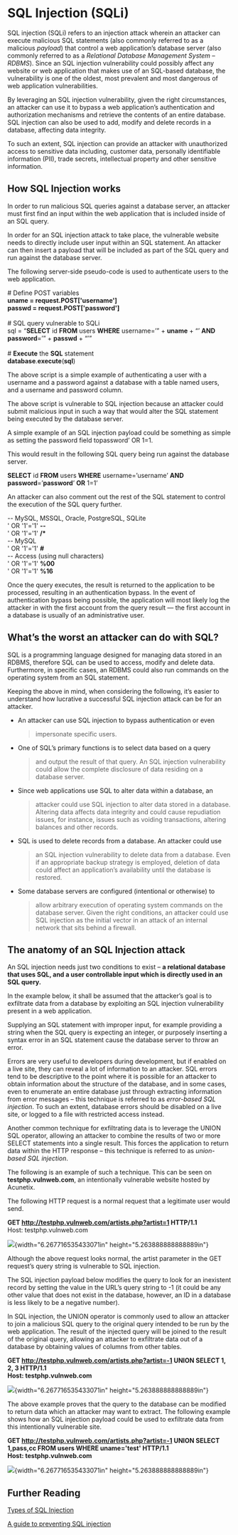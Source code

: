 **SQL Injection (SQLi)**
========================

SQL injection (SQLi) refers to an injection attack wherein an attacker
can execute malicious SQL statements (also commonly referred to as a
malicious *payload*) that control a web application’s database server
(also commonly referred to as a *Relational Database Management System –
RDBMS*). Since an SQL injection vulnerability could possibly affect any
website or web application that makes use of an SQL-based database, the
vulnerability is one of the oldest, most prevalent and most dangerous of
web application vulnerabilities.

By leveraging an SQL injection vulnerability, given the right
circumstances, an attacker can use it to bypass a web application’s
authentication and authorization mechanisms and retrieve the contents of
an entire database. SQL injection can also be used to add, modify and
delete records in a database, affecting data integrity.

To such an extent, SQL injection can provide an attacker with
unauthorized access to sensitive data including, customer data,
personally identifiable information (PII), trade secrets, intellectual
property and other sensitive information.

**How SQL Injection works**
---------------------------

In order to run malicious SQL queries against a database server, an
attacker must first find an input within the web application that is
included inside of an SQL query.

In order for an SQL injection attack to take place, the vulnerable
website needs to directly include user input within an SQL statement. An
attacker can then insert a payload that will be included as part of the
SQL query and run against the database server.

The following server-side pseudo-code is used to authenticate users to
the web application.

\# Define POST variables\
**uname = request.POST\['username'\]**\
**passwd = request.POST\['password'\]**\
\
\# SQL query vulnerable to SQLi\
sql = “**SELECT** id **FROM** users **WHERE** username=’” + **uname** +
“’ **AND** **password**=’” + **passwd** + “’”\
\
\# **Execute** the **SQL** statement\
**database**.**execute**(**sql**)

The above script is a simple example of authenticating a user with a
username and a password against a database with a table named users, and
a username and password column.

The above script is vulnerable to SQL injection because an attacker
could submit malicious input in such a way that would alter the SQL
statement being executed by the database server.

A simple example of an SQL injection payload could be something as
simple as setting the password field topassword’ OR 1=1.

This would result in the following SQL query being run against the
database server.

**SELECT** id **FROM** users **WHERE** username=’username’ **AND**
**password**=’**password**’ **OR** 1=1’

An attacker can also comment out the rest of the SQL statement to
control the execution of the SQL query further.

-- MySQL, MSSQL, Oracle, PostgreSQL, SQLite\
' OR '1'='1' **--**\
' OR '1'='1' **/\***\
-- MySQL\
' OR '1'='1' **\#**\
-- Access (using null characters)\
' OR '1'='1' **%00**\
' OR '1'='1' **%16**

Once the query executes, the result is returned to the application to be
processed, resulting in an authentication bypass. In the event of
authentication bypass being possible, the application will most likely
log the attacker in with the first account from the query result — the
first account in a database is usually of an administrative user.

**What’s the worst an attacker can do with SQL?**
-------------------------------------------------

SQL is a programming language designed for managing data stored in an
RDBMS, therefore SQL can be used to access, modify and delete data.
Furthermore, in specific cases, an RDBMS could also run commands on the
operating system from an SQL statement.

Keeping the above in mind, when considering the following, it’s easier
to understand how lucrative a successful SQL injection attack can be for
an attacker.

-   An attacker can use SQL injection to bypass authentication or even
    > impersonate specific users.

-   One of SQL’s primary functions is to select data based on a query
    > and output the result of that query. An SQL injection
    > vulnerability could allow the complete disclosure of data residing
    > on a database server.

-   Since web applications use SQL to alter data within a database, an
    > attacker could use SQL injection to alter data stored in
    > a database. Altering data affects data integrity and could cause
    > repudiation issues, for instance, issues such as voiding
    > transactions, altering balances and other records.

-   SQL is used to delete records from a database. An attacker could use
    > an SQL injection vulnerability to delete data from a database.
    > Even if an appropriate backup strategy is employed, deletion of
    > data could affect an application’s availability until the database
    > is restored.

-   Some database servers are configured (intentional or otherwise) to
    > allow arbitrary execution of operating system commands on the
    > database server. Given the right conditions, an attacker could use
    > SQL injection as the initial vector in an attack of an internal
    > network that sits behind a firewall.

**The anatomy of an SQL Injection attack**
------------------------------------------

An SQL injection needs just two conditions to exist – **a relational
database that uses SQL, and a user controllable input which is directly
used in an SQL query.**

In the example below, it shall be assumed that the attacker’s goal is to
exfiltrate data from a database by exploiting an SQL injection
vulnerability present in a web application.

Supplying an SQL statement with improper input, for example providing a
string when the SQL query is expecting an integer, or purposely
inserting a syntax error in an SQL statement cause the database server
to throw an error.

Errors are very useful to developers during development, but if enabled
on a live site, they can reveal a lot of information to an attacker. SQL
errors tend to be descriptive to the point where it is possible for an
attacker to obtain information about the structure of the database, and
in some cases, even to enumerate an entire database just through
extracting information from error messages – this technique is referred
to as *error-based SQL injection*. To such an extent, database errors
should be disabled on a live site, or logged to a file with restricted
access instead.

Another common technique for exfiltrating data is to leverage the UNION
SQL operator, allowing an attacker to combine the results of two or more
SELECT statements into a single result. This forces the application to
return data within the HTTP response – this technique is referred to as
*union-based SQL injection*.

The following is an example of such a technique. This can be seen on
**testphp.vulnweb.com**, an intentionally vulnerable website hosted by
Acunetix.

The following HTTP request is a normal request that a legitimate user
would send.

**GET http://testphp.vulnweb.com/artists.php?artist=1 HTTP/1.1**\
Host: testphp.vulnweb.com

![](media/website-security/sql-injection.md-images/media/image04.png){width="6.267716535433071in"
height="5.263888888888889in"}

Although the above request looks normal, the artist parameter in the GET
request’s query string is vulnerable to SQL injection.

The SQL injection payload below modifies the query to look for an
inexistent record by setting the value in the URL’s query string to -1
(it could be any other value that does not exist in the database,
however, an ID in a database is less likely to be a negative number).

In SQL injection, the UNION operator is commonly used to allow an
attacker to join a malicious SQL query to the original query intended to
be run by the web application. The result of the injected query will be
joined to the result of the original query, allowing an attacker to
exfiltrate data out of a database by obtaining values of columns from
other tables.

**GET http://testphp.vulnweb.com/artists.php?artist=-1 UNION SELECT 1,
2, 3 HTTP/1.1\
Host: testphp.vulnweb.com**

![](media/website-security/sql-injection.md-images/media/image03.png){width="6.267716535433071in"
height="5.263888888888889in"}

The above example proves that the query to the database can be modified
to return data which an attacker may want to extract. The following
example shows how an SQL injection payload could be used to exfiltrate
data from this intentionally vulnerable site.

**GET http://testphp.vulnweb.com/artists.php?artist=-1 UNION SELECT
1,pass,cc FROM users WHERE uname='test' HTTP/1.1\
Host: testphp.vulnweb.com**

![](media/website-security/sql-injection.md-images/media/image05.png){width="6.267716535433071in"
height="5.263888888888889in"}

**Further Reading**
-------------------

[Types of SQL
Injection](http://www.acunetix.com/websitesecurity/sql-injection2/)

[A guide to preventing SQL injection](http://bobby-tables.com/)
